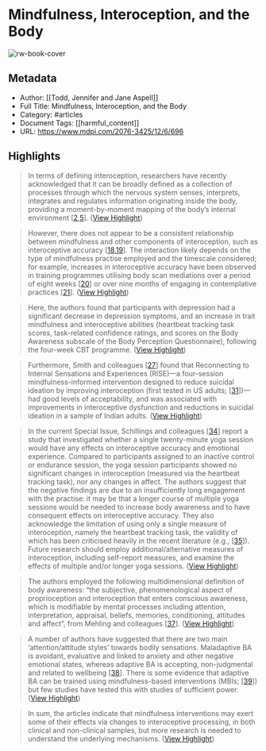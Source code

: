 # Mindfulness, Interoception, and the Body

![rw-book-cover](https://pub.mdpi-res.com/img/journals/brainsci-logo-social.png?8600e93ff98dbf14)

## Metadata
- Author: [[Todd, Jennifer and Jane Aspell]]
- Full Title: Mindfulness, Interoception, and the Body
- Category: #articles
- Document Tags: [[harmful_content]] 
- URL: https://www.mdpi.com/2076-3425/12/6/696

## Highlights

> In terms of defining interoception, researchers have recently acknowledged that it can be broadly defined as a collection of processes through which the nervous system senses, interprets, integrates and regulates information originating inside the body, providing a moment-by-moment mapping of the body’s internal environment [[2](https://www.mdpi.com/2076-3425/12/6/696#B2-brainsci-12-00696),[5](https://www.mdpi.com/2076-3425/12/6/696#B5-brainsci-12-00696)]. ([View Highlight](https://read.readwise.io/read/01h6tpge8jrcch7etj2b1j9asm))


> However, there does not appear to be a consistent relationship between mindfulness and other components of interoception, such as interoceptive accuracy [[18](https://www.mdpi.com/2076-3425/12/6/696#B18-brainsci-12-00696),[19](https://www.mdpi.com/2076-3425/12/6/696#B19-brainsci-12-00696)]. The interaction likely depends on the type of mindfulness practise employed and the timescale considered; for example, increases in interoceptive accuracy have been observed in training programmes utilising body scan mediations over a period of eight weeks [[20](https://www.mdpi.com/2076-3425/12/6/696#B20-brainsci-12-00696)] or over nine months of engaging in contemplative practices [[21](https://www.mdpi.com/2076-3425/12/6/696#B21-brainsci-12-00696)]. ([View Highlight](https://read.readwise.io/read/01h6tq3pnxgjvcyv5w7wperpbm))


> Here, the authors found that participants with depression had a significant decrease in depression symptoms, and an increase in trait mindfulness and interoceptive abilities (heartbeat tracking task scores, task-related confidence ratings, and scores on the Body Awareness subscale of the Body Perception Questionnaire), following the four-week CBT programme. ([View Highlight](https://read.readwise.io/read/01h6tqvabc0653ye762269mah2))


> Furthermore, Smith and colleagues [[27](https://www.mdpi.com/2076-3425/12/6/696#B27-brainsci-12-00696)] found that Reconnecting to Internal Sensations and Experiences (RISE)—a four-session mindfulness-informed intervention designed to reduce suicidal ideation by improving interoception (first tested in US adults; [[31](https://www.mdpi.com/2076-3425/12/6/696#B31-brainsci-12-00696)])—had good levels of acceptability, and was associated with improvements in interoceptive dysfunction and reductions in suicidal ideation in a sample of Indian adults. ([View Highlight](https://read.readwise.io/read/01h6tqyrtmeym50edav8sfg8rm))


> In the current Special Issue, Schillings and colleagues [[34](https://www.mdpi.com/2076-3425/12/6/696#B34-brainsci-12-00696)] report a study that investigated whether a single twenty-minute yoga session would have any effects on interoceptive accuracy and emotional experience. Compared to participants assigned to an inactive control or endurance session, the yoga session participants showed no significant changes in interoception (measured via the heartbeat tracking task), nor any changes in affect. The authors suggest that the negative findings are due to an insufficiently long engagement with the practise: it may be that a longer course of multiple yoga sessions would be needed to increase body awareness and to have consequent effects on interoceptive accuracy. They also acknowledge the limitation of using only a single measure of interoception, namely the heartbeat tracking task, the validity of which has been criticised heavily in the recent literature (e.g., [[35](https://www.mdpi.com/2076-3425/12/6/696#B35-brainsci-12-00696)]). Future research should employ additional/alternative measures of interoception, including self-report measures, and examine the effects of multiple and/or longer yoga sessions. ([View Highlight](https://read.readwise.io/read/01h6tr3db9n69m4ae37y23ydqx))


> The authors employed the following multidimensional definition of body awareness: “the subjective, phenomenological aspect of proprioception and interoception that enters conscious awareness, which is modifiable by mental processes including attention, interpretation, appraisal, beliefs, memories, conditioning, attitudes and affect”, from Mehling and colleagues [[37](https://www.mdpi.com/2076-3425/12/6/696#B37-brainsci-12-00696)]. ([View Highlight](https://read.readwise.io/read/01h6tr4wtjf62pj8atvjp8hwh2))


> A number of authors have suggested that there are two main ‘attention/attitude styles’ towards bodily sensations. Maladaptive BA is avoidant, evaluative and linked to anxiety and other negative emotional states, whereas adaptive BA is accepting, non-judgmental and related to wellbeing [[38](https://www.mdpi.com/2076-3425/12/6/696#B38-brainsci-12-00696)]. There is some evidence that adaptive BA can be trained using mindfulness-based interventions (MBIs; [[39](https://www.mdpi.com/2076-3425/12/6/696#B39-brainsci-12-00696)]) but few studies have tested this with studies of sufficient power. ([View Highlight](https://read.readwise.io/read/01h6trjwrzjm17gqw1gtfh55w7))


> In sum, the articles indicate that mindfulness interventions may exert some of their effects via changes to interoceptive processing, in both clinical and non-clinical samples, but more research is needed to understand the underlying mechanisms. ([View Highlight](https://read.readwise.io/read/01h6tspy0p02a2qqk0hbq3bqr2))

